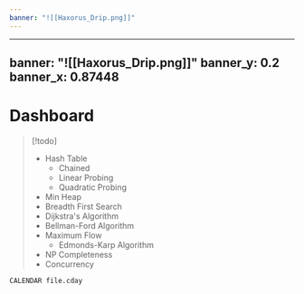 ```yaml
---
banner: "![[Haxorus_Drip.png]]"
---
```

---
banner: "![[Haxorus_Drip.png]]"
banner_y: 0.2
banner_x: 0.87448
---
# Dashboard

> [!todo]
>  - Hash Table
> 	 - Chained
> 	 - Linear Probing
> 	 - Quadratic Probing
> - Min Heap
> - Breadth First Search
> - Dijkstra's Algorithm
> - Bellman-Ford Algorithm
> - Maximum Flow
> 	- Edmonds-Karp Algorithm
> - NP Completeness
> - Concurrency

```dataview
CALENDAR file.cday
```
